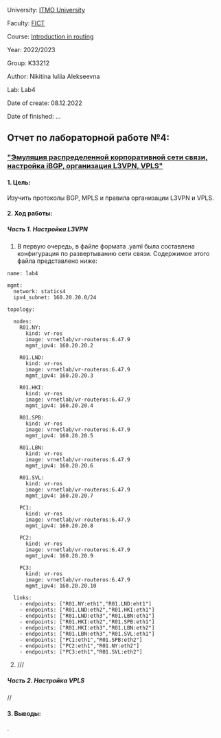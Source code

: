 University: [ITMO University](https://itmo.ru/ru/)

Faculty: [FICT](https://fict.itmo.ru)

Course: [Introduction in routing](https://github.com/itmo-ict-faculty/introduction-in-routing)

Year: 2022/2023

Group: K33212

Author: Nikitina Iuliia Alekseevna

Lab: Lab4

Date of create: 08.12.2022

Date of finished: ...

## Отчет по лабораторной работе №4:
### ["Эмуляция распределенной корпоративной сети связи, настройка iBGP, организация L3VPN, VPLS"](https://itmo-ict-faculty.github.io/introduction-in-routing/education/labs2022_2023/lab4/lab4/)

#### 1. Цель:

  Изучить протоколы BGP, MPLS и правила организации L3VPN и VPLS.


#### 2. Ход работы:

##### Часть 1. Настройка L3VPN

1. В первую очередь, в файле формата .yaml была составлена конфигурация по развертыванию сети связи. Содержимое этого файла представлено ниже:

```
name: lab4

mgmt:
  network: statics4
  ipv4_subnet: 160.20.20.0/24

topology:
  
  nodes:
    R01.NY: 
      kind: vr-ros
      image: vrnetlab/vr-routeros:6.47.9 
      mgmt_ipv4: 160.20.20.2

    R01.LND:
      kind: vr-ros
      image: vrnetlab/vr-routeros:6.47.9
      mgmt_ipv4: 160.20.20.3

    R01.HKI:
      kind: vr-ros
      image: vrnetlab/vr-routeros:6.47.9
      mgmt_ipv4: 160.20.20.4

    R01.SPB:
      kind: vr-ros
      image: vrnetlab/vr-routeros:6.47.9
      mgmt_ipv4: 160.20.20.5

    R01.LBN:
      kind: vr-ros
      image: vrnetlab/vr-routeros:6.47.9
      mgmt_ipv4: 160.20.20.6
    
    R01.SVL:
      kind: vr-ros
      image: vrnetlab/vr-routeros:6.47.9
      mgmt_ipv4: 160.20.20.7

    PC1:
      kind: vr-ros
      image: vrnetlab/vr-routeros:6.47.9
      mgmt_ipv4: 160.20.20.8
    
    PC2:
      kind: vr-ros
      image: vrnetlab/vr-routeros:6.47.9
      mgmt_ipv4: 160.20.20.9

    PC3:
      kind: vr-ros
      image: vrnetlab/vr-routeros:6.47.9
      mgmt_ipv4: 160.20.20.10

  links:
    - endpoints: ["R01.NY:eth1","R01.LND:eht1"]
    - endpoints: ["R01.LND:eth2","R01.HKI:eth1"]
    - endpoints: ["R01.LND:eth3","R01.LBN:eth1"]
    - endpoints: ["R01.HKI:eth2","R01.SPB:eth1"]
    - endpoints: ["R01.HKI:eth3","R01.LBN:eth2"]
    - endpoints: ["R01.LBN:eth3","R01.SVL:eth1"]
    - endpoints: ["PC1:eth1","R01.SPB:eth2"]
    - endpoints: ["PC2:eth1","R01.NY:eth2"]
    - endpoints: ["PC3:eth1","R01.SVL:eth2"]
```

2. ///


##### Часть 2. Настройка VPLS

//


#### 3. Выводы:

  .
